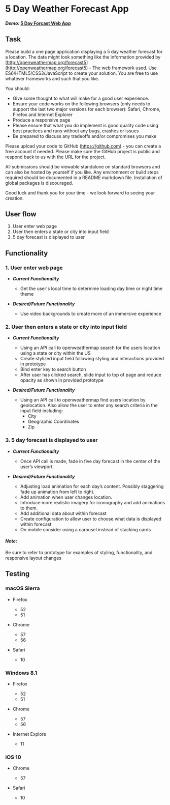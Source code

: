# 5 Day Weather Forecast App #

#### ***Demo:*** [5 Day Forcast Web App](http://williamrajwan.com/weather/) ####

## Task ##

Please build a one page application displaying a 5 day weather forecast for a location.  The data might look something like the information provided by [http://openweathermap.org/forecast5](http://openweathermap.org/forecast5) - The web framework used. Use ES6/HTML5/CSS3/JavaScript to create your solution. You are free to use whatever frameworks and such that you like.

You should:
* Give some thought to what will make for a good user experience.
* Ensure your code works on the following browsers (only needs to support the last two major versions for each browser): Safari, Chrome, Firefox and Internet Explorer
* Produce a responsive page
* Please ensure that what you do implement is good quality code using best practices and runs without any bugs, crashes or issues
* Be prepared to discuss any tradeoffs and/or compromises you make

Please upload your code to GitHub (https://github.com) - you can create a free account if needed. Please make sure the GitHub project is public and respond back to us with the URL for the project.
 
All submissions should be viewable standalone on standard browsers and can also be hosted by yourself if you like. Any environment or build steps required should be documented in a README markdown file.  Installation of global packages is discouraged.
 
Good luck and thank you for your time - we look forward to seeing your creation.

## User flow ##

1. User enter web page
2. User then enters a state or city into input field
3. 5 day forecast is displayed to user

## Functionality ##

### 1. User enter web page ###

* ***Current Functionality***
  * Get the user's local time to determine loading day time or night time theme

* ***Desired/Future Functionality***
    * Use video backgrounds to create more of an immersive experience

### 2. User then enters a state or city into input field

  * ***Current Functionality***
    * Using an API call to openweathermap search for the users location using a state or city within the US
    * Create stylized input field following styling and interactions provided in prototype  
    * Bind enter key to search button
    * After user has clicked search, slide input to top of page and reduce opacity as shown in provided prototype
    
  * ***Desired/Future Functionality***
    * Using an API call to openweathermap find users location by geolocation.  Also allow the user to enter any search criteria in the input field including:
      * City
      * Geographic Coordinates
      * Zip
  
### 3. 5 day forecast is displayed to user ###

  * ***Current Functionality***
    * Once API call is made, fade in five day forecast in the center of the user’s viewport.
    
  * ***Desired/Future Functionality***
    * Adjusting load animation for each day’s content.  Possibly staggering fade up animation from left to right.
    * Add animation when user changes location.
    * Introduce more realistic imagery for iconography and add animations to them.
    * Add additional data about within forecast
    * Create configuration to allow user to choose what data is displayed within forecast
    * On mobile consider using a carousel instead of stacking cards

#### ***Note:*** ####
Be sure to refer to prototype for examples of styling, functionality, and responsive layout changes

## Testing ##

### macOS Sierra ###

  * Firefox
    * 52
    * 51

  * Chrome
    * 57
    * 56

  * Safari
    * 10

### Windows 8.1 ###

  * Firefox
    * 52
    * 51

  * Chrome
    * 57
    * 56

  * Internet Explore
    * 11

### iOS 10 ###

  * Chrome
    * 57

  * Safari
    * 10
